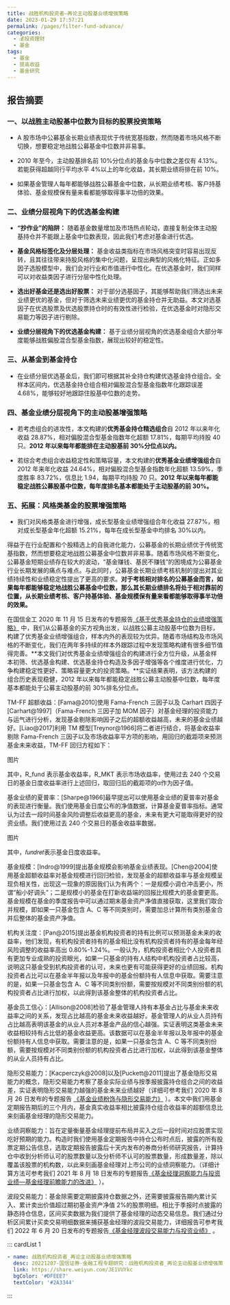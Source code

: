 ```yaml
---
title: 战胜机构投资者—再论主动股基业绩增强策略
date: 2023-01-29 17:57:21
permalink: /pages/filter-fund-advance/
categories:
  - 💰投资理财
  - 基金
tags:
  - 基金
  - 提高收益
  - 基金研究
---
```

  

## 报告摘要

### 一、以战胜主动股基中位数为目标的股票投资策略

* A 股市场中公募基金长期业绩表现优于传统宽基指数，然而随着市场风格不断切换，想要稳定地战胜公募基金中位数并非易事。

* 2010 年至今，主动股基排名前 10%分位点的基金与中位数之差仅有 4.13%。若能获得超越同行平均水平 4%以上的年化收益，其长期业绩将排在前 10%。

* 如果基金管理人每年都能够战胜公募基金中位数，从长期业绩考核、客户持基体验、基金规模保有量来看都能够取得事半功倍的效果。

### 二、业绩分层视角下的优选基金构建

* **“抄作业”的陷阱：** 随着基金数量增加及市场热点轮动，直接复制全体主动股基持仓并不能跟上基金中位数表现，因此我们考虑对基金进行优选。

* **基金风格标签化及分层处理：** 基金收益类指标在市场风格突变时容易出现反转，且其往往带来持股风格的集中化问题，呈现出典型的风格化特征。正如多因子选股模型中，我们会对行业和市值进行中性化。在优选基金时，我们同样可以对收益类因子进行分层中性化处理。

* **选出好基金还是选出好股票：** 对于部分选基因子，其能够帮助我们筛选出未来业绩更优的基金，但对于筛选未来业绩更优的基金持仓并无助益。本文对选基因子在优选股票及优选股票持仓时的有效性进行检验，在优选基金时对隐形交易能力等因子进行剔除。

* **业绩分层视角下的优选基金构建：** 基于业绩分层视角的优选基金组合大部分年度能够战胜偏股混合型基金指数，展现出较好的稳定性。

### 三、从基金到基金持仓

* 在业绩分层优选基金后，我们即可根据其补全持仓构建优选基金持仓组合。全样本区间内，优选基金持仓组合相对偏股混合型基金指数年化跟踪误差 4.68%，能够较好地跟踪住股基中位数的走势。

### 四、基金业绩分层视角下的主动股基增强策略

* 若考虑组合的进攻性，本文构建的**优秀基金持仓精选组合**自 2012 年以来年化收益 28.87%，相对偏股混合型基金指数年化超额 17.81%，每期平均持股 40 只。**2012 年以来每年都能排在主动股基前 30%分位点以内。**

* 若综合考虑组合收益稳定性和策略容量，本文构建的**优秀基金业绩增强组合**自 2012 年来年化收益 24.64%，相对偏股混合型基金指数年化超额 13.59%，季度胜率 83.72%，信息比 1.94，每期平均持股 70 只。**2012 年以来每年都能稳定战胜公募股基中位数，每年度排名基本都能处于主动股基的前 30%。**

### 五、拓展：风格类基金的股票增强策略

* 我们对风格类基金进行增强，成长型基金业绩增强组合年化收益 27.87%，相对成长型基金年化超额 15.21%，每年在成长型基金中均排名 30%以内。

得益于在行业配置和个股精选上的自我进化能力，公募基金的长期业绩优于传统宽基指数，然而想要稳定地战胜公募基金中位数并非易事。随着市场风格不断变化，公募基金短期业绩存在较大的波动，“基金赚钱、基民不赚钱”的困境成为公募基金行业长期发展的痛点与难点。与此同时，公募基金长期业绩考核机制的提出对其业绩持续性和业绩稳定性提出了更高的要求。**对于考核相对排名的公募基金而言，如果每年都能够稳定地战胜公募基金中位数，那么其长期业绩排名将处于相对靠前的位置，从长期业绩考核、客户持基体验、基金规模保有量来看都能够取得事半功倍的效果。**

在国信金工 2020 年 11 月 15 日发布的专题报告[《基于优秀基金持仓的业绩增强策略》](http://mp.weixin.qq.com/s?__biz=MzI5MzcwNTQ4NQ==&mid=2247486155&idx=1&sn=73915756f54ac84a0ae9fda7afcb93ca&chksm=ec6f48a9db18c1bf81ddc63203cfbc263fb824645a92dc4903ba268c32cc9b3084f798fce22e&scene=21) 中，我们从公募基金的买方视角出发，以战胜公募主动股基中位数为目标，构建了优秀基金业绩增强组合，样本内外的表现较为优异。随着市场结构及市场风格的不断变化，我们在两年多持续的样本外跟踪过程中发现策略构建有很多细节值得完善。**本文我们对优秀基金业绩增强组合的构建进行全方位升级，从基金样本初筛、优选基金构建、优选基金持仓构造及多因子增强等各个维度进行优化，力争构建稳定性更好、策略容量更大的投资策略。**实证结果表明，该方法构建的组合历史表现稳健，2012 年以来每年都能稳定战胜公募主动股基中位数，每年度基本都能处于公募主动股基的前 30%排名分位点。

<!-- more -->

TM-FF 超额收益：[Fama@2010]使用 Fama-French 三因子以及 Carhart 四因子[Carhart@1997]（Fama-French 三因子加 MOM 因子）对基金经理的投资能力与运气进行分析，发现基金剔除影响因子之后的超额收益越高，未来的基金业绩越好。[Liao@2017]利用 TM 模型[Treynor@1966]将二者进行结合，将基金收益率剔除 Fama-French 三因子以及市场收益率平方项的影响，用回归的截距项来预测基金未来收益，TM-FF 回归方程如下：

图片

其中，R_fund 表示基金收益率，R_MKT 表示市场收益率，使用过去 240 个交易日的基金日度收益率进行上述回归，取回归后的截距项的α作为因子值。

基金业绩的夏普率：[Sharpe@1966]最早提出可以使用基金业绩的夏普率对基金的表现进行衡量。我们使用基金日度公布的净值数据，计算基金夏普率指标。通常认为过去一段时间基金风险调整后收益更高的基金，未来有更大可能取得更好的投资业绩。我们使用过去 240 个交易日的基金收益率数据，

图片

其中，𝑓𝑢𝑛𝑑𝑟𝑒𝑡表示基金日度收益率。

基金规模：[Indro@1999]提出基金规模会影响基金业绩表现。[Chen@2004]使用基金超额收益率对基金规模进行回归检验，发现基金的超额收益率与基金规模呈现负相关性，出现这一现象的原因我们认为有两个：一是规模小调仓冲击更小，所谓“船小好调头”；二是规模小的基金在打新收益端的回报比规模大的基金要更高。基金规模在基金的季度报告中可以通过期末基金资产净值直接获取，这里我们取合并规模，即如果一只基金包含 A、C 等不同类别时，需要加总计算所有类别基金合并后整体的基金资产净值。

机构关注度：[Pan@2015]提出基金机构投资者的持有比例可以预测基金未来的收益率，他们发现，有机构投资者持有的基金相比没有机构投资者持有的基金每年经风险调整的收益率高出 0.80%-1.24%。一般认为，机构投资者相比个人投资者具有更加专业成熟的投资眼光，如果一只基金的持有人结构中机构投资者占比较高，说明这只基金受到机构投资者的认可，未来也更有可能获得更好的业绩回报。机构投资者占比可以在基金半年报以及年报中的基金份额持有人信息中获取。需要注意的是，如果一只基金包含 A、C 等不同类别份额，需要按规模对不同类别份额的机构投资者占比进行加权，以此得到该基金整体的机构投资者占比。

基金员工信心：[Allison@2008]检验了基金管理人持有本基金占比与基金未来收益率之间的关系，发现占比越高的基金未来收益越好。基金管理人的从业人员持有占比越高表明该基金的从业人员对本基金产品的信心越强。实证表明这类基金未来收益相较持有占比低的基金收益更高。该数据可以在基金半年报以及年报中的基金份额持有人信息中获取。需要注意的是，如果一只基金包含 A、C 等不同类别份额，需要按规模对不同类别份额的机构投资者占比进行加权，以此得到该基金整体的从业人员持有占比。

隐形交易能力：[Kacperczyk@2008]以及[Puckett@2011]提出了基金隐形交易能力的概念，隐形交易能力考察了基金实际业绩与按季报披露持仓组合之间的收益差，实证表明隐形交易能力越强的基金未来业绩越好（详细可参考我们 2020 年 8 月 26 日发布的专题报告 [《基金业绩粉饰与隐形交易能力》](http://mp.weixin.qq.com/s?__biz=MzI5MzcwNTQ4NQ==&mid=2247484141&idx=1&sn=c03f2d5c8794d63c73000f863c872c4d&chksm=ec6f408fdb18c999f41944ca14acd1ab0fddc08509e187c07c2943388ba1ab37d657a1301ee3&scene=21#wechat_redirect) ）。本文中我们用基金定期报告期后的三个月内，基金真实收益率相比披露持仓组合收益率的超额信息比来刻画基金经理的隐形交易能力。

业绩洞察能力：旨在定量衡量基金经理提前布局并买入之后一段时间对应股票实现吃好预期的能力。构造时我们使用基金定期报告中持仓公布时点后，披露的所有股票定期公告信息，选取定期报告披露后十天内发布的券商分析师研究报告，计算持仓中收到分析师认可的股票数量以及分析师不认可的股票数量，形成数量差，除以覆盖该股票的机构数，以此来刻画基金经理对上市公司的业绩洞察能力。（详细计算方法可参考我们 2021 年 8 月 18 日发布的专题报告[《基金经理洞察能力与投资业绩—基金经理前瞻能力的改进》](http://mp.weixin.qq.com/s?__biz=MzI5MzcwNTQ4NQ==&mid=2247498245&idx=1&sn=2f26d5878db7e756a05538184f6138eb&chksm=ec6cb867db1b3171948414938c2f1a930fe45e9ceafe2518248f0663bb72e14d4727672c7111&scene=21#wechat_redirect) ）。

波段交易能力：基金除需要定期披露持仓数据之外，还需要披露报告期内累计买入、累计卖出价值超过期初基金资产净值 2%的股票明细。相比于季报时点披露的静态持仓信息，区间买卖数据为我们提供了基金经理的动态交易信息。我们通过分析区间累计买卖交易明细数据来捕获基金经理的波段交易能力，详细报告可参考我们 2022 年 6 月 20 日发布的专题报告[《基金经理波段交易能力与投资业绩》](http://mp.weixin.qq.com/s?__biz=MzI5MzcwNTQ4NQ==&mid=2247507382&idx=1&sn=c254dbd1d4be95b26bbf783be7ee829c&chksm=ec6c9fd4db1b16c2235f59564cfbaa68401ff7b7d14aabaef7f6a0e9bc992f3eab52b00c1d58&scene=21#wechat_redirect) 。

::: cardList 1
```yaml
- name: 战胜机构投资者_再论主动股基业绩增强策略
  desc: 20221207-国信证券-金融工程专题研究：战胜机构投资者_再论主动股基业绩增强策略
  link: https://share.weiyun.com/JE1VUYkc
  bgColor: '#DFEEE7'
  textColor: '#2A3344'
```
:::